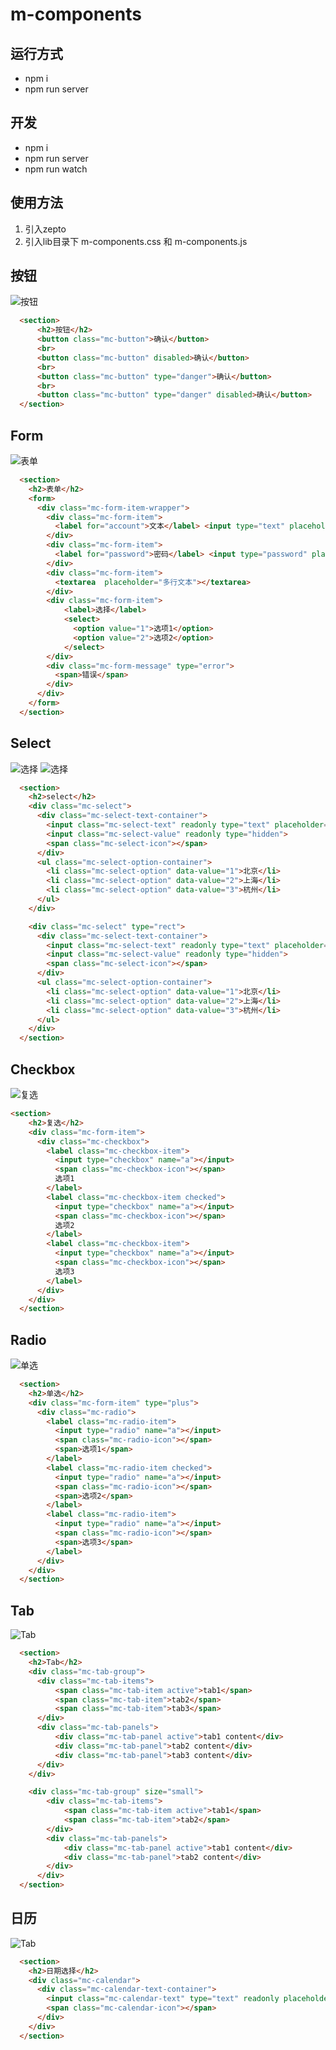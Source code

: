 # m-components

## 运行方式
- npm i
- npm run server

## 开发
- npm i
- npm run server
- npm run watch

## 使用方法
1. 引入zepto
2. 引入lib目录下 m-components.css 和 m-components.js

## 按钮
![按钮](https://github.com/QizhongFang/m-components/blob/master/docs/images/button.png?raw=true)

```html
  <section>
      <h2>按钮</h2>
      <button class="mc-button">确认</button>
      <br>
      <button class="mc-button" disabled>确认</button>
      <br>
      <button class="mc-button" type="danger">确认</button>
      <br>
      <button class="mc-button" type="danger" disabled>确认</button>
  </section>
```


## Form
![表单](https://github.com/QizhongFang/m-components/blob/master/docs/images/form.png?raw=true)

```html
  <section>
    <h2>表单</h2>
    <form>
      <div class="mc-form-item-wrapper">
        <div class="mc-form-item">
          <label for="account">文本</label> <input type="text" placeholder="请输入">
        </div>
        <div class="mc-form-item">
          <label for="password">密码</label> <input type="password" placeholder="请输入">
        </div>
        <div class="mc-form-item">
          <textarea  placeholder="多行文本"></textarea>
        </div>
        <div class="mc-form-item">
            <label>选择</label>
            <select>
              <option value="1">选项1</option>
              <option value="2">选项2</option>
            </select>
        </div>
        <div class="mc-form-message" type="error">
          <span>错误</span>
        </div>
      </div>
    </form>
  </section>
```

## Select
![选择](https://github.com/QizhongFang/m-components/blob/master/docs/images/select.png?raw=true)
![选择](https://github.com/QizhongFang/m-components/blob/master/docs/images/select-rect.png?raw=true)

```html
  <section>
    <h2>select</h2>
    <div class="mc-select">
      <div class="mc-select-text-container">
        <input class="mc-select-text" readonly type="text" placeholder="请选择">
        <input class="mc-select-value" readonly type="hidden">
        <span class="mc-select-icon"></span>
      </div>
      <ul class="mc-select-option-container">
        <li class="mc-select-option" data-value="1">北京</li>
        <li class="mc-select-option" data-value="2">上海</li>
        <li class="mc-select-option" data-value="3">杭州</li>
      </ul>
    </div>

    <div class="mc-select" type="rect">
      <div class="mc-select-text-container">
        <input class="mc-select-text" readonly type="text" placeholder="请选择">
        <input class="mc-select-value" readonly type="hidden">
        <span class="mc-select-icon"></span>
      </div>
      <ul class="mc-select-option-container">
        <li class="mc-select-option" data-value="1">北京</li>
        <li class="mc-select-option" data-value="2">上海</li>
        <li class="mc-select-option" data-value="3">杭州</li>
      </ul>
    </div>
  </section>
```

## Checkbox
![复选](https://github.com/QizhongFang/m-components/blob/master/docs/images/checkbox.png?raw=true)

```html
<section>
    <h2>复选</h2>
    <div class="mc-form-item">
      <div class="mc-checkbox">
        <label class="mc-checkbox-item">
          <input type="checkbox" name="a"></input>
          <span class="mc-checkbox-icon"></span>
          选项1
        </label>
        <label class="mc-checkbox-item checked">
          <input type="checkbox" name="a"></input>
          <span class="mc-checkbox-icon"></span>
          选项2
        </label>
        <label class="mc-checkbox-item">
          <input type="checkbox" name="a"></input>
          <span class="mc-checkbox-icon"></span>
          选项3
        </label>
      </div>
    </div>
  </section>
```

## Radio
![单选](https://github.com/QizhongFang/m-components/blob/master/docs/images/radio.png?raw=true)

```html
  <section>
    <h2>单选</h2>
    <div class="mc-form-item" type="plus">
      <div class="mc-radio">
        <label class="mc-radio-item">
          <input type="radio" name="a"></input>
          <span class="mc-radio-icon"></span>
          <span>选项1</span>
        </label>
        <label class="mc-radio-item checked">
          <input type="radio" name="a"></input>
          <span class="mc-radio-icon"></span>
          <span>选项2</span>
        </label>
        <label class="mc-radio-item">
          <input type="radio" name="a"></input>
          <span class="mc-radio-icon"></span>
          <span>选项3</span>
        </label>
      </div>
    </div>
  </section>
```

## Tab
![Tab](https://github.com/QizhongFang/m-components/blob/master/docs/images/tab.png?raw=true)

```html
  <section>
    <h2>Tab</h2>
    <div class="mc-tab-group">
      <div class="mc-tab-items">
          <span class="mc-tab-item active">tab1</span>
          <span class="mc-tab-item">tab2</span>
          <span class="mc-tab-item">tab3</span>
      </div>
      <div class="mc-tab-panels">
          <div class="mc-tab-panel active">tab1 content</div>
          <div class="mc-tab-panel">tab2 content</div>
          <div class="mc-tab-panel">tab3 content</div>
      </div>
    </div>

    <div class="mc-tab-group" size="small">
        <div class="mc-tab-items">
            <span class="mc-tab-item active">tab1</span>
            <span class="mc-tab-item">tab2</span>
        </div>
        <div class="mc-tab-panels">
            <div class="mc-tab-panel active">tab1 content</div>
            <div class="mc-tab-panel">tab2 content</div>
        </div>
      </div>
  </section>
```


## 日历
![Tab](https://github.com/QizhongFang/m-components/blob/master/docs/images/calendar.png?raw=true)

```html
  <section>
    <h2>日期选择</h2>
    <div class="mc-calendar">
      <div class="mc-calendar-text-container">
        <input class="mc-calendar-text" type="text" readonly placeholder="请选择"></input>
        <span class="mc-calendar-icon"></span>
      </div>
    </div>
  </section>
```
